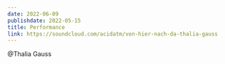 ```yaml
---
date: 2022-06-09
publishdate: 2022-05-15
title: Performance
link: https://soundcloud.com/acidatm/von-hier-nach-da-thalia-gauss
---
```

@Thalia Gauss
